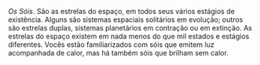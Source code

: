 *Os Sóis*. São as estrelas do espaço, em todos seus vários estágios de existência. Alguns são sistemas espaciais solitários em evolução; outros são estrelas duplas, sistemas planetários em contração ou em extinção. As estrelas do espaço existem em nada menos do que mil estados e estágios diferentes. Vocês estão familiarizados com sóis que emitem luz acompanhada de calor, mas há também sóis que brilham sem calor.
